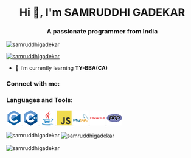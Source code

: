 <h1 align="center">Hi 👋, I'm SAMRUDDHI GADEKAR</h1>
<h3 align="center">A passionate programmer from India</h3>

<p align="left"> <img src="https://komarev.com/ghpvc/?username=samruddhigadekar&label=Profile%20views&color=0e75b6&style=flat" alt="samruddhigadekar" /> </p>

<p align="left"> <a href="https://github.com/ryo-ma/github-profile-trophy"><img src="https://github-profile-trophy.vercel.app/?username=samruddhigadekar" alt="samruddhigadekar" /></a> </p>

- 🌱 I’m currently learning **TY-BBA(CA)**

<h3 align="left">Connect with me:</h3>
<p align="left">
</p>

<h3 align="left">Languages and Tools:</h3>
<p align="left"> <a href="https://www.cprogramming.com/" target="_blank" rel="noreferrer"> <img src="https://raw.githubusercontent.com/devicons/devicon/master/icons/c/c-original.svg" alt="c" width="40" height="40"/> </a> <a href="https://www.w3schools.com/cpp/" target="_blank" rel="noreferrer"> <img src="https://raw.githubusercontent.com/devicons/devicon/master/icons/cplusplus/cplusplus-original.svg" alt="cplusplus" width="40" height="40"/> </a> <a href="https://www.java.com" target="_blank" rel="noreferrer"> <img src="https://raw.githubusercontent.com/devicons/devicon/master/icons/java/java-original.svg" alt="java" width="40" height="40"/> </a> <a href="https://developer.mozilla.org/en-US/docs/Web/JavaScript" target="_blank" rel="noreferrer"> <img src="https://raw.githubusercontent.com/devicons/devicon/master/icons/javascript/javascript-original.svg" alt="javascript" width="40" height="40"/> </a> <a href="https://www.mysql.com/" target="_blank" rel="noreferrer"> <img src="https://raw.githubusercontent.com/devicons/devicon/master/icons/mysql/mysql-original-wordmark.svg" alt="mysql" width="40" height="40"/> </a> <a href="https://www.oracle.com/" target="_blank" rel="noreferrer"> <img src="https://raw.githubusercontent.com/devicons/devicon/master/icons/oracle/oracle-original.svg" alt="oracle" width="40" height="40"/> </a> <a href="https://www.php.net" target="_blank" rel="noreferrer"> <img src="https://raw.githubusercontent.com/devicons/devicon/master/icons/php/php-original.svg" alt="php" width="40" height="40"/> </a> </p>

<p><img align="left" src="https://github-readme-stats.vercel.app/api/top-langs?username=samruddhigadekar&show_icons=true&locale=en&layout=compact" alt="samruddhigadekar" /></p>

<p>&nbsp;<img align="center" src="https://github-readme-stats.vercel.app/api?username=samruddhigadekar&show_icons=true&locale=en" alt="samruddhigadekar" /></p>

<p><img align="center" src="https://github-readme-streak-stats.herokuapp.com/?user=samruddhigadekar&" alt="samruddhigadekar" /></p>
